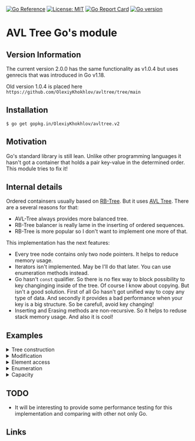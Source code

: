 [![Go Reference](https://pkg.go.dev/badge/github.com/OlexiyKhokhlov/avltree.svg)](https://pkg.go.dev/github.com/OlexiyKhokhlov/avltree/v2)
[![License: MIT](https://img.shields.io/badge/License-MIT-yellow.svg)](https://opensource.org/licenses/MIT)
[![Go Report Card](https://goreportcard.com/badge/github.com/OlexiyKhokhlov/avltree/v2)](https://goreportcard.com/report/github.com/OlexiyKhokhlov/avltree/v2)
[![Go version](https://img.shields.io/badge/go-v1.18-blue)](https://golang.org/dl/#stable)
# AVL Tree Go's module

## Version Information
The current version 2.0.0 has the same functionality as v1.0.4 but uses genrecis that was introduced in Go v1.18.

Old version  1.0.4 is placed here `https://github.com/OlexiyKhokhlov/avltree/tree/main`

## Installation
`$ go get gopkg.in/OlexiyKhokhlov/avltree.v2`

## Motivation
Go's standard library is still lean. Unlike other programming languages it hasn't got a container that holds a pair key-value in the determined order.
This module tries to fix it!

## Internal details
Ordered containsers usually based on [RB-Tree](https://en.wikipedia.org/wiki/Red%E2%80%93black_tree). But it uses [AVL Tree](https://en.wikipedia.org/wiki/AVL_tree). There are a several reasons for that:
+ AVL-Tree always provides more balanced tree.
+ RB-Tree balancer is really lame in the inserting of ordered sequences.
+ RB-Tree is more popular so I don't want to implement one more of that.

This implementation has the next features:
+ Every tree node contains only two node pointers. It helps to reduce memory usage.
+ Iterators isn't implemented. May be I'll do that later. You can use enumeration methods instead.
+ Go hasn't `const` qualifier. So there is no flex way to block possibility to key changinging inside of the tree. Of course I know about copying. But isn't a good solution. First of all Go hasn't got unified way to copy any type of data. And secondly it provides a bad performance when your key is a big structure. So be carefull, avoid key changing! 
+ Inserting and Erasing methods are non-recursive. So it helps to reduse stack memory usage. And also it is cool!

## Examples

<details>
  <summary>Tree construction</summary>

```Go

package main

import (
	"fmt"
	"strings"

	"gopkg.in/OlexiyKhokhlov/avltree.v2"
)

func main() {
	// Create a tree where Key type is 'int' and value type is 'string'.
	// It is possible to use NewAVLTreeOrderedKey since `int` type is one from `constraints.Ordered`
	tree1 := avltree.NewAVLTreeOrderedKey[int, string]()

	// Create a tree where Key type is `*int` and value type is 'string'.
	// It is possible to use NewAVLTreeOrderedKeyPtr since `int` type is one from `constraints.Ordered`
	tree2 := avltree.NewAVLTreeOrderedKeyPtr[int, string]()

	// Create a tree where Key type is a custom struct 'MyStruct1'
	// Is much better to use Key like '*MyStruct1' since it helps to avoid internal keys copying.
	// Need to use NewAVLTree with user defined comparator for that
	type MyStruct1 struct {
		key     int
		payload string
	}
	tree3 := avltree.NewAVLTree[*MyStruct1, int](func(a *MyStruct1, b *MyStruct1) int {
		if a.key == b.key {
			return 0
		}
		if a.key < b.key {
			return -1
		}
		return 1
	})

	// Create a tree where key is a struct and a key is divided on two parts
	type MyStruct2 struct {
		KeyPart1 string
		KeyPart2 int
		Payload  string
	}

	// It is much better to use pointer when key isn't a trivial data type.
	// It helps to avoid internal copying.
	tree4 := avltree.NewAVLTree[*MyStruct2, string](func(a *MyStruct2, b *MyStruct2) int {
		strcmp := strings.Compare(a.KeyPart1, b.KeyPart1)
		if strcmp != 0 {
			return strcmp
		}
		if a.KeyPart2 == b.KeyPart2 {
			return 0
		}
		if a.KeyPart1 < b.KeyPart1 {
			return -1
		}
		return 1
	})

	//Cheating Go about not used variables
	fmt.Println(tree1.Empty())
	fmt.Println(tree2.Empty())
	fmt.Println(tree3.Empty())
	fmt.Println(tree4.Empty())
}
```
</details>

<details>
  <summary>Modification</summary>

```Go
package main

import (
	"fmt"

	"gopkg.in/OlexiyKhokhlov/avltree.v2"
)

func main() {
	// Create a tree where Key type is 'int' and value type is 'string'.
	// It is possible to use NewAVLTreeOrderedKey since `int` type is one from `constraints.Ordered`
	tree := avltree.NewAVLTreeOrderedKey[int, string]()

	//Insert key, value pairs
	err := tree.Insert(10, "10")
	// err is nil here
	if err != nil {
		fmt.Println("Insertion failed: ", err)
	} else {
		fmt.Println("Inserted")
	}

	err = tree.Insert(0, "0")
	// err is nil here
	if err != nil {
		fmt.Println("Insertion failed: ", err)
	} else {
		fmt.Println("Inserted")
	}

	err = tree.Insert(5, "5")
	// err is nil here
	if err != nil {
		fmt.Println("Insertion failed: ", err)
	} else {
		fmt.Println("Inserted")
	}

	//Now tree contains {{0,"0"}, {5,"5"}, {10, "10"}}

	//Try insert duplicate
	err = tree.Insert(5, "5")
	// err is not nil here
	if err != nil {
		fmt.Println("Insertion failed: ", err)
	} else {
		fmt.Println("Inserted")
	}

	// Erase elements by key
	err = tree.Erase(0)
	// err is nil here
	if err != nil {
		fmt.Println("Erasing failed: ", err)
	} else {
		fmt.Println("Erased")
	}

	//Now tree doesn't contains '0' key. Try remove it again
	err = tree.Erase(0)
	// err is not nil here
	if err != nil {
		fmt.Println("Erasing failed: ", err)
	} else {
		fmt.Println("Erased")
	}

	// Is possible to modificate a value that is stored inside a tree
	value := tree.Find(5)
	if value != nil {
		// if tree has a value change it
		*value = "new value"
	}
	// Find it again and print
	value = tree.Find(5)
	if value != nil {
		fmt.Println("Changed value is: ", *value)
	}

	// Clear entire a tree
	tree.Clear()
}
```
</details>

<details>
  <summary>Element access</summary>

```Go
package main

import (
	"fmt"
	"strconv"

	"gopkg.in/OlexiyKhokhlov/avltree.v2"
)

func main() {
	// Create a tree where Key type is 'int' and value type is 'string'.
	// It is possible to use NewAVLTreeOrderedKey since `int` type is one from `constraints.Ordered`
	tree := avltree.NewAVLTreeOrderedKey[int, string]()
	// Insert a set of keys
	for i := 0; i <= 100; i += 10 {
		tree.Insert(i, strconv.Itoa(i))
	}

	// Now tree contains [0, 10, ... 100] keys with corresponded values

	// Check if a tree contains some key
	if tree.Contains(5) {
		fmt.Println("Tree contains 5")
	} else {
		fmt.Println("Tree hasn't 5")
	}

	// Get pointer on stored in the tree value by the given key
	val := tree.Find(50)
	// If tree hasn't got such key returns nill
	if val != nil {
		fmt.Println("Tree contains value for key=50: ", *val)
	}

	// Get first element in the tree
	k, v := tree.First()
	// If tree is empty can return nil, nil
	if k != nil {
		fmt.Println("First element is: ", *k, *v)
	}

	// Get last element in the tree
	k, v = tree.Last()
	// If tree is empty can return nil, nil
	if k != nil {
		fmt.Println("First element is: ", *k, *v)
	}

	// Get a next element after the given key
	// The given key not necessary has been stored in the tree
	k, v = tree.FindNextElement(1)
	// If the given key is the last can return nil, nil
	if k != nil {
		fmt.Println("Element after 1 is: ", *k, *v)
	}

	// Get a prev element after the given key
	// The given key not necessary has been stored in the tree
	k, v = tree.FindPrevElement(100)
	// If the given key is the last can return nil, nil
	if k != nil {
		fmt.Println("Element before 100 is: ", *k, *v)
	}
}
```
</details>

<details>
  <summary>Enumeration</summary>

```Go
package main

import (
	"fmt"
	"strconv"

	"gopkg.in/OlexiyKhokhlov/avltree.v2"
)

func main() {
	// Create a tree where Key type is 'int' and value type is 'string'.
	// It is possible to use NewAVLTreeOrderedKey since `int` type is one from `constraints.Ordered`
	tree := avltree.NewAVLTreeOrderedKey[int, string]()

	// Insert a set of keys
	for i := 0; i <= 100; i += 10 {
		tree.Insert(i, strconv.Itoa(i))
	}
	// Now tree contains [0, 10, ... 100] keys with corresponded values

	// Print all elements in the ascending order
	fmt.Println("Ascending:")
	tree.Enumerate(avltree.ASCENDING, func(key int, value string) bool {
		fmt.Println("Element: ", key, " ", value)
		return true // Always return true since we don't want to interupt enumearation
	})

	// Print all elements in the descending order
	fmt.Println("Descending:")
	tree.Enumerate(avltree.ASCENDING, func(key int, value string) bool {
		fmt.Println("Element: ", key, " ", value)
		return true // Always return true since we don't want to interupt enumearation
	})

	// Print all element these are between start and finish in ascending order
	start := 20
	finish := 68
	fmt.Println("Diapason: 20..68:")
	tree.EnumerateDiapason(&start, &finish, avltree.ASCENDING, func(key int, value string) bool {
		fmt.Println("Element: ", key, " ", value)
		return true // Always return true since we don't want to interupt enumearation
	})

	// Print all element these are greater than start in ascending order
	start = 20
	fmt.Println("Diapason: 20...:")
	tree.EnumerateDiapason(&start, nil, avltree.ASCENDING, func(key int, value string) bool {
		fmt.Println("Element: ", key, " ", value)
		return true // Always return true since we don't want to interupt enumearation
	})

	// Print all 3 element these are greater than start in ascending order
	start = 55
	fmt.Println("First 3 in diapason: 55...:")
	i := 0
	tree.EnumerateDiapason(&start, nil, avltree.ASCENDING, func(key int, value string) bool {
		fmt.Println("Element: ", key, " ", value)
		i += 1
		if i == 3 {
			return false // 3 element is already printed. Return false for stop
		}
		return true
	})

}
```
</details>

<details>
  <summary>Capacity</summary>

```Go
package main

import (
	"fmt"
	"strconv"

	"gopkg.in/OlexiyKhokhlov/avltree.v2"
)

func main() {
	// Create a tree where Key type is 'int' and value type is 'string'.
	// It is possible to use NewAVLTreeOrderedKey since `int` type is one from `constraints.Ordered`
	tree := avltree.NewAVLTreeOrderedKey[int, string]()

	// Check tree is empty
	fmt.Println(tree.Empty()) // Prints true

	//Prints elements count
	fmt.Println(tree.Size()) // Prints 0

	// Insert a set of keys
	for i := 0; i <= 100; i += 10 {
		tree.Insert(i, strconv.Itoa(i))
	}
	// Now tree contains [0, 10, ... 100] keys with corresponded values

	// Check tree is empty
	fmt.Println(tree.Empty()) // Prints false

	//Prints elements count
	fmt.Println(tree.Size()) // Prints 11
}
```
</details>

## TODO
+ It will be interesting to provide some performance testing for this implementation and comparing with other not only Go.

## Links
